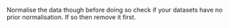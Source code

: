 Normalise the data though before doing so check if your datasets have no prior normalisation. If so then remove it first. 

